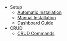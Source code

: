 - Setup
    - [Automatic Installation](/docs/master/automatic-installation)
    - [Manual Installation](/docs/master/manual-installation)
    - [Dashboard Guide](/docs/master/dashboard-guide)
- CRUD
    - [CRUD Commands](/docs/master/crud-commands)

